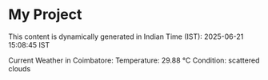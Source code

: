 # My Project

This content is dynamically generated in Indian Time (IST): 2025-06-21 15:08:45 IST


Current Weather in Coimbatore:
Temperature: 29.88 °C
Condition: scattered clouds
